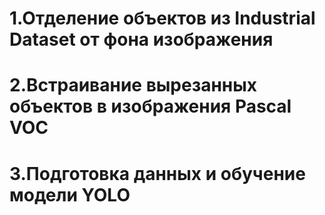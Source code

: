 # 1.Отделение объектов из Industrial Dataset от фона изображения
# 2.Встраивание вырезанных объектов в изображения Pascal VOC 
# 3.Подготовка данных и обучение модели YOLO
